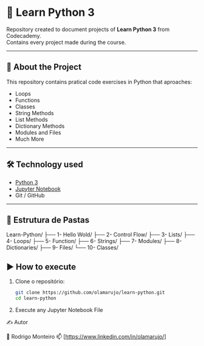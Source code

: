 # 📘 Learn Python 3

Repository created to document projects of **Learn Python 3** from Codecademy.  
Contains every project made during the course.

---

## 🚀 About the Project

This repository contains pratical code exercises in Python that aproaches:

- Loops
- Functions
- Classes
- String Methods
- List Methods
- Dictionary Methods
- Modules and Files
- Much More

---

## 🛠️ Technology used

- [Python 3](https://www.python.org/)
- [Jupyter Notebook](https://jupyter.org/)
- Git / GitHub

---

## 📂 Estrutura de Pastas
Learn-Python/
├── 1- Hello Wold/
├── 2- Control Flow/
├── 3- Lists/
├── 4- Loops/
├── 5- Function/
├── 6- Strings/
├── 7- Modules/
├── 8- Dictionaries/
├── 9- Files/
└── 10- Classes/

## ▶️ How to execute

1. Clone o repositório:
   ```bash
   git clone https://github.com/olamarujo/learn-python.git
   cd learn-python
   
2. Execute any Jupyter Notebook File

✍️ Autor

👤 Rodrigo Monteiro
📫 [https://www.linkedin.com/in/olamarujo/]

